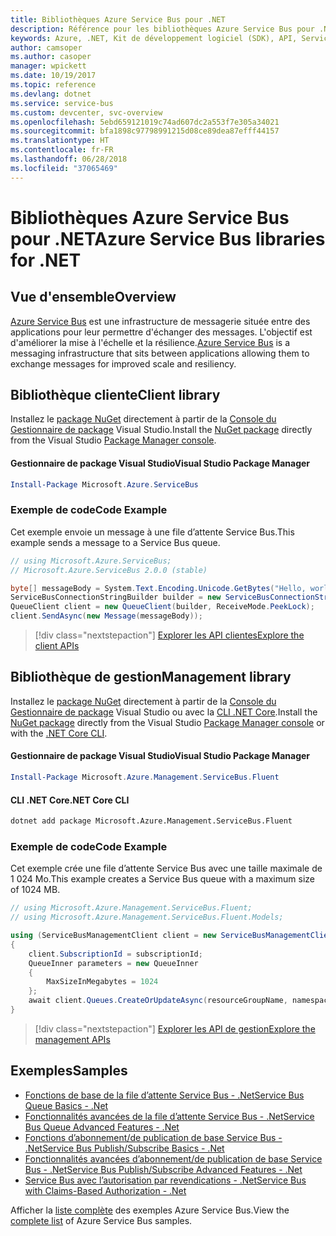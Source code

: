 ```yaml
---
title: Bibliothèques Azure Service Bus pour .NET
description: Référence pour les bibliothèques Azure Service Bus pour .NET
keywords: Azure, .NET, Kit de développement logiciel (SDK), API, Service Bus
author: camsoper
ms.author: casoper
manager: wpickett
ms.date: 10/19/2017
ms.topic: reference
ms.devlang: dotnet
ms.service: service-bus
ms.custom: devcenter, svc-overview
ms.openlocfilehash: 5ebd659121019c74ad607dc2a553f7e305a34021
ms.sourcegitcommit: bfa1898c97798991215d08ce89dea87efff44157
ms.translationtype: HT
ms.contentlocale: fr-FR
ms.lasthandoff: 06/28/2018
ms.locfileid: "37065469"
---
```

# <a name="azure-service-bus-libraries-for-net"></a><span data-ttu-id="5ba5f-104">Bibliothèques Azure Service Bus pour .NET</span><span class="sxs-lookup"><span data-stu-id="5ba5f-104">Azure Service Bus libraries for .NET</span></span>

## <a name="overview"></a><span data-ttu-id="5ba5f-105">Vue d'ensemble</span><span class="sxs-lookup"><span data-stu-id="5ba5f-105">Overview</span></span>

<span data-ttu-id="5ba5f-106">[Azure Service Bus](https://docs.microsoft.com/azure/service-bus-messaging/service-bus-messaging-overview) est une infrastructure de messagerie située entre des applications pour leur permettre d'échanger des messages. L'objectif est d'améliorer la mise à l'échelle et la résilience.</span><span class="sxs-lookup"><span data-stu-id="5ba5f-106">[Azure Service Bus](https://docs.microsoft.com/azure/service-bus-messaging/service-bus-messaging-overview) is a messaging infrastructure that sits between applications allowing them to exchange messages for improved scale and resiliency.</span></span>

## <a name="client-library"></a><span data-ttu-id="5ba5f-107">Bibliothèque cliente</span><span class="sxs-lookup"><span data-stu-id="5ba5f-107">Client library</span></span>

<span data-ttu-id="5ba5f-108">Installez le [package NuGet](https://www.nuget.org/packages/Microsoft.Azure.ServiceBus) directement à partir de la [Console du Gestionnaire de package][PackageManager] Visual Studio.</span><span class="sxs-lookup"><span data-stu-id="5ba5f-108">Install the [NuGet package](https://www.nuget.org/packages/Microsoft.Azure.ServiceBus) directly from the Visual Studio [Package Manager console][PackageManager].</span></span>

#### <a name="visual-studio-package-manager"></a><span data-ttu-id="5ba5f-109">Gestionnaire de package Visual Studio</span><span class="sxs-lookup"><span data-stu-id="5ba5f-109">Visual Studio Package Manager</span></span>

```powershell
Install-Package Microsoft.Azure.ServiceBus
```

### <a name="code-example"></a><span data-ttu-id="5ba5f-110">Exemple de code</span><span class="sxs-lookup"><span data-stu-id="5ba5f-110">Code Example</span></span>

<span data-ttu-id="5ba5f-111">Cet exemple envoie un message à une file d’attente Service Bus.</span><span class="sxs-lookup"><span data-stu-id="5ba5f-111">This example sends a message to a Service Bus queue.</span></span>

```csharp
// using Microsoft.Azure.ServiceBus;
// Microsoft.Azure.ServiceBus 2.0.0 (stable)

byte[] messageBody = System.Text.Encoding.Unicode.GetBytes("Hello, world!");
ServiceBusConnectionStringBuilder builder = new ServiceBusConnectionStringBuilder(connectionString);
QueueClient client = new QueueClient(builder, ReceiveMode.PeekLock);
client.SendAsync(new Message(messageBody));
```

> [!div class="nextstepaction"]
> [<span data-ttu-id="5ba5f-112">Explorer les API clientes</span><span class="sxs-lookup"><span data-stu-id="5ba5f-112">Explore the client APIs</span></span>](/dotnet/api/overview/azure/servicebus/client)


## <a name="management-library"></a><span data-ttu-id="5ba5f-113">Bibliothèque de gestion</span><span class="sxs-lookup"><span data-stu-id="5ba5f-113">Management library</span></span>

<span data-ttu-id="5ba5f-114">Installez le [package NuGet](https://www.nuget.org/packages/Microsoft.Azure.Management.ServiceBus.Fluent) directement à partir de la [Console du Gestionnaire de package][PackageManager] Visual Studio ou avec la [CLI .NET Core][DotNetCLI].</span><span class="sxs-lookup"><span data-stu-id="5ba5f-114">Install the [NuGet package](https://www.nuget.org/packages/Microsoft.Azure.Management.ServiceBus.Fluent) directly from the Visual Studio [Package Manager console][PackageManager] or with the [.NET Core CLI][DotNetCLI].</span></span>

#### <a name="visual-studio-package-manager"></a><span data-ttu-id="5ba5f-115">Gestionnaire de package Visual Studio</span><span class="sxs-lookup"><span data-stu-id="5ba5f-115">Visual Studio Package Manager</span></span>

```powershell
Install-Package Microsoft.Azure.Management.ServiceBus.Fluent
```

#### <a name="net-core-cli"></a><span data-ttu-id="5ba5f-116">CLI .NET Core</span><span class="sxs-lookup"><span data-stu-id="5ba5f-116">.NET Core CLI</span></span>

```bash
dotnet add package Microsoft.Azure.Management.ServiceBus.Fluent
```

### <a name="code-example"></a><span data-ttu-id="5ba5f-117">Exemple de code</span><span class="sxs-lookup"><span data-stu-id="5ba5f-117">Code Example</span></span>

<span data-ttu-id="5ba5f-118">Cet exemple crée une file d’attente Service Bus avec une taille maximale de 1 024 Mo.</span><span class="sxs-lookup"><span data-stu-id="5ba5f-118">This example creates a Service Bus queue with a maximum size of 1024 MB.</span></span>

```csharp
// using Microsoft.Azure.Management.ServiceBus.Fluent;
// using Microsoft.Azure.Management.ServiceBus.Fluent.Models;

using (ServiceBusManagementClient client = new ServiceBusManagementClient(credentials))
{
    client.SubscriptionId = subscriptionId;
    QueueInner parameters = new QueueInner
    {
        MaxSizeInMegabytes = 1024
    };
    await client.Queues.CreateOrUpdateAsync(resourceGroupName, namespaceName, queueName, parameters);
}
```

> [!div class="nextstepaction"]
> [<span data-ttu-id="5ba5f-119">Explorer les API de gestion</span><span class="sxs-lookup"><span data-stu-id="5ba5f-119">Explore the management APIs</span></span>](/dotnet/api/overview/azure/servicebus/management)

## <a name="samples"></a><span data-ttu-id="5ba5f-120">Exemples</span><span class="sxs-lookup"><span data-stu-id="5ba5f-120">Samples</span></span>

- [<span data-ttu-id="5ba5f-121">Fonctions de base de la file d’attente Service Bus - .Net</span><span class="sxs-lookup"><span data-stu-id="5ba5f-121">Service Bus Queue Basics - .Net</span></span>](https://azure.microsoft.com/resources/samples/service-bus-dotnet-manage-queue-with-basic-features/)
- [<span data-ttu-id="5ba5f-122">Fonctionnalités avancées de la file d’attente Service Bus - .Net</span><span class="sxs-lookup"><span data-stu-id="5ba5f-122">Service Bus Queue Advanced Features - .Net</span></span>](https://azure.microsoft.com/resources/samples/service-bus-dotnet-manage-queue-with-advanced-features/)
- [<span data-ttu-id="5ba5f-123">Fonctions d’abonnement/de publication de base Service Bus - .Net</span><span class="sxs-lookup"><span data-stu-id="5ba5f-123">Service Bus Publish/Subscribe Basics - .Net</span></span>](https://azure.microsoft.com/resources/samples/service-bus-dotnet-manage-publish-subscribe-with-basic-features/)
- [<span data-ttu-id="5ba5f-124">Fonctionnalités avancées d’abonnement/de publication de base Service Bus - .Net</span><span class="sxs-lookup"><span data-stu-id="5ba5f-124">Service Bus Publish/Subscribe Advanced Features - .Net</span></span>](https://azure.microsoft.com/resources/samples/service-bus-dotnet-manage-publish-subscribe-with-advanced-features/)
- [<span data-ttu-id="5ba5f-125">Service Bus avec l’autorisation par revendications - .Net</span><span class="sxs-lookup"><span data-stu-id="5ba5f-125">Service Bus with Claims-Based Authorization - .Net</span></span>](https://azure.microsoft.com/resources/samples/service-bus-dotnet-manage-with-claims-based-authorization/)

<span data-ttu-id="5ba5f-126">Afficher la [liste complète](https://azure.microsoft.com/resources/samples/?term=service+bus) des exemples Azure Service Bus.</span><span class="sxs-lookup"><span data-stu-id="5ba5f-126">View the [complete list](https://azure.microsoft.com/resources/samples/?term=service+bus) of Azure Service Bus samples.</span></span>


[PackageManager]: https://docs.microsoft.com/nuget/tools/package-manager-console
[DotNetCLI]: https://docs.microsoft.com/dotnet/core/tools/dotnet-add-package
